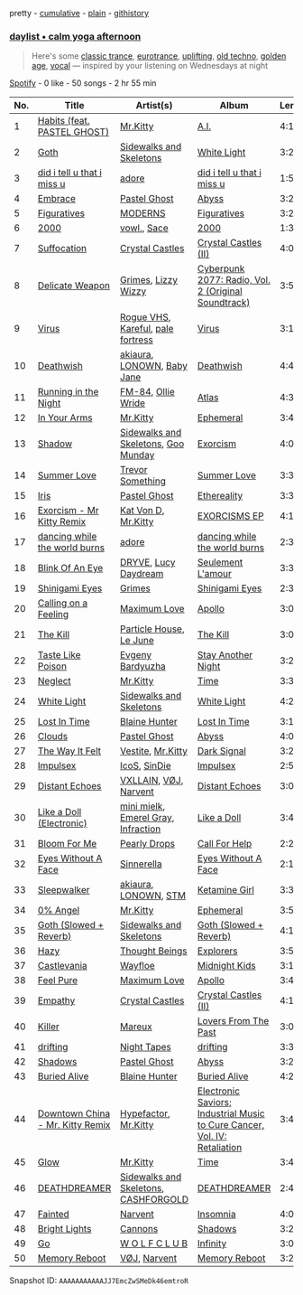 pretty - [cumulative](/playlists/cumulative/37i9dQZF1EP6YuccBxUcC1.md) - [plain](/playlists/plain/37i9dQZF1EP6YuccBxUcC1) - [githistory](https://github.githistory.xyz/mdn522/spotify-playlist-archive/blob/main/playlists/plain/37i9dQZF1EP6YuccBxUcC1)

### [daylist • calm yoga afternoon](https://open.spotify.com/playlist/37i9dQZF1EP6YuccBxUcC1)

> Here's some <a href="spotify:playlist:37i9dQZF1EIgni4uBUVIIN">classic trance</a>, <a href="spotify:playlist:37i9dQZF1EIgQNfTg65VzU">eurotrance</a>, <a href="spotify:playlist:37i9dQZF1EIeOoLWBf6eek">uplifting</a>, <a href="spotify:playlist:37i9dQZF1EIcScGZ0I9LPt">old techno</a>, <a href="spotify:playlist:37i9dQZF1EIegHeGvGBoBx">golden age</a>, <a href="spotify:playlist:37i9dQZF1EIh63owXxL0BE">vocal</a> — inspired by your listening on Wednesdays at night

[Spotify](https://open.spotify.com/user/spotify) - 0 like - 50 songs - 2 hr 55 min

| No. | Title | Artist(s) | Album | Length |
|---|---|---|---|---|
| 1 | [Habits \(feat\. PASTEL GHOST\)](https://open.spotify.com/track/3maqY8XwtNEzFbMZymWLrD) | [Mr.Kitty](https://open.spotify.com/artist/0pWwt5vGNzezEhfAcc420Y) | [A.I.](https://open.spotify.com/album/7EbRbTKOAx4p2xgpSDzuP3) | 4:13 |
| 2 | [Goth](https://open.spotify.com/track/0uMZbmAAgOhdMrv25iPEH6) | [Sidewalks and Skeletons](https://open.spotify.com/artist/48nHO1cuTbpx4ELhChsxX1) | [White Light](https://open.spotify.com/album/0Iq6APTGuGPe875jV0rIw2) | 3:27 |
| 3 | [did i tell u that i miss u](https://open.spotify.com/track/06iuzVAiyOTXKJDZiVuPW4) | [adore](https://open.spotify.com/artist/7ofG5BaSiQp8WeL4YCYDhF) | [did i tell u that i miss u](https://open.spotify.com/album/0pedkI7nWlHCeiluBRLF7O) | 1:55 |
| 4 | [Embrace](https://open.spotify.com/track/1wszdDUhlil6EH3SRkmTZL) | [Pastel Ghost](https://open.spotify.com/artist/06O23tLg0or676h8EEzH7W) | [Abyss](https://open.spotify.com/album/2FQieUp8BxPN7OR8fE76TE) | 3:24 |
| 5 | [Figuratives](https://open.spotify.com/track/5wJInZJJbCNBFf6u5SoQ7U) | [MODERNS](https://open.spotify.com/artist/11ixZj3J67XqAo6Tzn3vcf) | [Figuratives](https://open.spotify.com/album/4R83r8uqp3zKtTUB8GhCZE) | 3:28 |
| 6 | [2000](https://open.spotify.com/track/3vUMN9hezWjBac9UE8xkVd) | [vowl.](https://open.spotify.com/artist/5Q0sv5SeMZln6szEW49dHL), [Sace](https://open.spotify.com/artist/7reSsIosg88LaPnn8KKlJA) | [2000](https://open.spotify.com/album/5qd5jaq5RmAtYWKdD6IXF8) | 1:39 |
| 7 | [Suffocation](https://open.spotify.com/track/12oxsGACfwMozi4nK9noGQ) | [Crystal Castles](https://open.spotify.com/artist/7K3zpFXBvPcvzhj7zlGJdO) | [Crystal Castles \(II\)](https://open.spotify.com/album/5B2ipvFV27t5lUQYcNkTpg) | 4:02 |
| 8 | [Delicate Weapon](https://open.spotify.com/track/1hT3eaGzrcFriQtgGdvsZv) | [Grimes](https://open.spotify.com/artist/053q0ukIDRgzwTr4vNSwab), [Lizzy Wizzy](https://open.spotify.com/artist/4n2RbW3dIUzGI089lh9NI0) | [Cyberpunk 2077: Radio, Vol\. 2 \(Original Soundtrack\)](https://open.spotify.com/album/1VGVJdmvOSRK2w9RKXk18A) | 3:50 |
| 9 | [Virus](https://open.spotify.com/track/0os9D7oc5UW1rXZiEnNd1o) | [Rogue VHS](https://open.spotify.com/artist/55DhV9I8VahoWvpa3QMPP5), [Kareful](https://open.spotify.com/artist/7y4breKexfBWgdyMgHMEHK), [pale fortress](https://open.spotify.com/artist/1j34wbS4gwSUjpvrik7epS) | [Virus](https://open.spotify.com/album/6MOOTSprrG3ZlSUZX70fzs) | 3:18 |
| 10 | [Deathwish](https://open.spotify.com/track/5bCIZEh1zBUnVQO8TqoqSc) | [akiaura](https://open.spotify.com/artist/0zilOJ2Ze0FLrQ76cZQaoc), [LONOWN](https://open.spotify.com/artist/700c9Qz2z6HZKTumeliKAw), [Baby Jane](https://open.spotify.com/artist/3scHMUcB85BflinC8FclbI) | [Deathwish](https://open.spotify.com/album/2Bs8PeBhMb86QyGLOiehyr) | 4:48 |
| 11 | [Running in the Night](https://open.spotify.com/track/0E3HnGJSMplqBSYGsh2exH) | [FM\-84](https://open.spotify.com/artist/1xvEo98zythSrgN69GQevk), [Ollie Wride](https://open.spotify.com/artist/1anhHn744LbctzF9EHpvea) | [Atlas](https://open.spotify.com/album/30JbhlAXrxQH4hfjdFnhSR) | 4:30 |
| 12 | [In Your Arms](https://open.spotify.com/track/30EldS3xSf98r4S6BOf7ZP) | [Mr.Kitty](https://open.spotify.com/artist/0pWwt5vGNzezEhfAcc420Y) | [Ephemeral](https://open.spotify.com/album/4aJdRGvDt8BAU8Po8Sr3dg) | 3:40 |
| 13 | [Shadow](https://open.spotify.com/track/7b3YF30p0ghFL7LykwaraK) | [Sidewalks and Skeletons](https://open.spotify.com/artist/48nHO1cuTbpx4ELhChsxX1), [Goo Munday](https://open.spotify.com/artist/540egazqjMY2Lm7NPclRQ2) | [Exorcism](https://open.spotify.com/album/39Gw0iMQQjfGI0v7p1oasA) | 4:09 |
| 14 | [Summer Love](https://open.spotify.com/track/5lAFwreoMCApCdeUHxPFUm) | [Trevor Something](https://open.spotify.com/artist/6bWylzDlsTfR8khADRQJfd) | [Summer Love](https://open.spotify.com/album/4Zl1Yj7CrI9eu3IqYSosCd) | 3:35 |
| 15 | [Iris](https://open.spotify.com/track/4t9vB7wIKWE5jIhjcztmmd) | [Pastel Ghost](https://open.spotify.com/artist/06O23tLg0or676h8EEzH7W) | [Ethereality](https://open.spotify.com/album/3sy3jRg8KrsGYNAuHPQnqk) | 3:38 |
| 16 | [Exorcism \- Mr Kitty Remix](https://open.spotify.com/track/0ZiLFEzSZvgWk0OV8HpSdQ) | [Kat Von D](https://open.spotify.com/artist/0eLQCmRxdnxAK9rchhAFlU), [Mr.Kitty](https://open.spotify.com/artist/0pWwt5vGNzezEhfAcc420Y) | [EXORCISMS EP](https://open.spotify.com/album/28KjtGuEsKw0nkhcr1U4JZ) | 4:17 |
| 17 | [dancing while the world burns](https://open.spotify.com/track/3MF3Zj7bYl1PdARlzqfwYC) | [adore](https://open.spotify.com/artist/7ofG5BaSiQp8WeL4YCYDhF) | [dancing while the world burns](https://open.spotify.com/album/7zxfV31grTIsLAHJwYBL4w) | 2:32 |
| 18 | [Blink Of An Eye](https://open.spotify.com/track/3u0e0Q1QuAV8BLSXU6QyJR) | [DRYVE](https://open.spotify.com/artist/56Adjcmdh6qICMhFUOuPER), [Lucy Daydream](https://open.spotify.com/artist/0RQEMnWcCrVW4vkPFbAVsg) | [Seulement L'amour](https://open.spotify.com/album/4iazGUmWUolXNizuTWPLOg) | 3:34 |
| 19 | [Shinigami Eyes](https://open.spotify.com/track/0YQEWdfq3ajtNtK106Dr0k) | [Grimes](https://open.spotify.com/artist/053q0ukIDRgzwTr4vNSwab) | [Shinigami Eyes](https://open.spotify.com/album/4wsyyLWO72hZ39U6hrl31A) | 2:39 |
| 20 | [Calling on a Feeling](https://open.spotify.com/track/7t7wrIuTEDYbjt6cPZMKVg) | [Maximum Love](https://open.spotify.com/artist/6iDI0sHLIeFIkZk6BKJBVQ) | [Apollo](https://open.spotify.com/album/1jZDQG0wkfwYajohExfQwE) | 3:09 |
| 21 | [The Kill](https://open.spotify.com/track/59rQnRda8j3fJyVxOPQehy) | [Particle House](https://open.spotify.com/artist/4R2DybM5OIPMBklyGe0ZKS), [Le June](https://open.spotify.com/artist/7j1lSJOJQBRw80bRit36Fs) | [The Kill](https://open.spotify.com/album/48KZVP3idrlSU7jRBNFF2G) | 3:02 |
| 22 | [Taste Like Poison](https://open.spotify.com/track/4NcpTyWPWZJmjq9rXFfZyB) | [Evgeny Bardyuzha](https://open.spotify.com/artist/1toolxZXgKGFWUyqPRnRSH) | [Stay Another Night](https://open.spotify.com/album/07tNtfL8WwzroBVrY6JmKT) | 3:20 |
| 23 | [Neglect](https://open.spotify.com/track/53MLlxLRavqZnoOfzzaVI0) | [Mr.Kitty](https://open.spotify.com/artist/0pWwt5vGNzezEhfAcc420Y) | [Time](https://open.spotify.com/album/63TYyeXlBYoYKNvE6rT3hI) | 3:36 |
| 24 | [White Light](https://open.spotify.com/track/4PExs7G9Bb5LU9hxeTmPVU) | [Sidewalks and Skeletons](https://open.spotify.com/artist/48nHO1cuTbpx4ELhChsxX1) | [White Light](https://open.spotify.com/album/0Iq6APTGuGPe875jV0rIw2) | 4:24 |
| 25 | [Lost In Time](https://open.spotify.com/track/43hljmbPEQbonmIy4Y7Vle) | [Blaine Hunter](https://open.spotify.com/artist/4ooxmWRSUJwgvdCTqhhNFE) | [Lost In Time](https://open.spotify.com/album/2Cm3Kw21gCGTUHLOUCnYCN) | 3:15 |
| 26 | [Clouds](https://open.spotify.com/track/4hrxPxnI4hCZdUusjcGaXh) | [Pastel Ghost](https://open.spotify.com/artist/06O23tLg0or676h8EEzH7W) | [Abyss](https://open.spotify.com/album/2FQieUp8BxPN7OR8fE76TE) | 4:07 |
| 27 | [The Way It Felt](https://open.spotify.com/track/0bUIy1IAXjYSuoXGVh5t3d) | [Vestite](https://open.spotify.com/artist/6LRN1OnLinYN2GnLeagFZZ), [Mr.Kitty](https://open.spotify.com/artist/0pWwt5vGNzezEhfAcc420Y) | [Dark Signal](https://open.spotify.com/album/6ZXVSVJUdTJyPWmjHW73Zb) | 3:28 |
| 28 | [Impulsex](https://open.spotify.com/track/5D6Waiuy4xj0AxuLmS7NIw) | [IcoS](https://open.spotify.com/artist/41GQStG7yqyPqbOKvouab8), [SinDie](https://open.spotify.com/artist/4EfaL3jkOiurd0hHmCgn7Y) | [Impulsex](https://open.spotify.com/album/72A9R2MplbN0gpUzqq2ubL) | 2:51 |
| 29 | [Distant Echoes](https://open.spotify.com/track/2DgL722jfzULRS4tGo5OEq) | [VXLLAIN](https://open.spotify.com/artist/3nmIhdaIgxDQCaUiw6k3PP), [VØJ](https://open.spotify.com/artist/4KRllJ2dEeoqvxOQLOgOsI), [Narvent](https://open.spotify.com/artist/3QZtwiUoyaXbl1JssMPIQ7) | [Distant Echoes](https://open.spotify.com/album/3h0SxCeY3L3qmkSdaW8TCD) | 3:03 |
| 30 | [Like a Doll \(Electronic\)](https://open.spotify.com/track/4kTgxkf1NTwfx28H0vUMsC) | [mini mielk](https://open.spotify.com/artist/6Hv1WdfJ44w9brJzQeFCWM), [Emerel Gray](https://open.spotify.com/artist/3VdTSxmjNkAupuhDkzO3Le), [Infraction](https://open.spotify.com/artist/7qlhXQA7QMXRwHtfTcQoyJ) | [Like a Doll](https://open.spotify.com/album/0RD6dwzs6hpaLbJ4lapc2l) | 3:42 |
| 31 | [Bloom For Me](https://open.spotify.com/track/5C25UbDGoB9pgvqFlGfS9A) | [Pearly Drops](https://open.spotify.com/artist/2eMb96S1ZJ1YQ7FhWAzWJL) | [Call For Help](https://open.spotify.com/album/2T0LDUVshmydIaKywFCDKX) | 2:27 |
| 32 | [Eyes Without A Face](https://open.spotify.com/track/7x1vOvfRj1NkoaMoAFlwxV) | [Sinnerella](https://open.spotify.com/artist/38tieThXSmq1BQw6MKxuyS) | [Eyes Without A Face](https://open.spotify.com/album/6MNGTbq84BMjU4gQZquLKj) | 2:15 |
| 33 | [Sleepwalker](https://open.spotify.com/track/1IPHnu3hVkawJMzkP97tcm) | [akiaura](https://open.spotify.com/artist/0zilOJ2Ze0FLrQ76cZQaoc), [LONOWN](https://open.spotify.com/artist/700c9Qz2z6HZKTumeliKAw), [STM](https://open.spotify.com/artist/31wcwYyqQIfZCtIzCY3R53) | [Ketamine Girl](https://open.spotify.com/album/6MW6qxThKOfnRVqFkxK0H2) | 3:32 |
| 34 | [0% Angel](https://open.spotify.com/track/0l2Ob0zMIQ21gJn642HyQ1) | [Mr.Kitty](https://open.spotify.com/artist/0pWwt5vGNzezEhfAcc420Y) | [Ephemeral](https://open.spotify.com/album/4aJdRGvDt8BAU8Po8Sr3dg) | 3:54 |
| 35 | [Goth \(Slowed + Reverb\)](https://open.spotify.com/track/5cbI0HJrTDb0njDk653bcN) | [Sidewalks and Skeletons](https://open.spotify.com/artist/48nHO1cuTbpx4ELhChsxX1) | [Goth \(Slowed + Reverb\)](https://open.spotify.com/album/7FcVJdKdyryXNniCPg75fi) | 4:12 |
| 36 | [Hazy](https://open.spotify.com/track/6pW3oStHbBcwhJYGJfnooT) | [Thought Beings](https://open.spotify.com/artist/6eKShdnViPdAIMQsayoXAA) | [Explorers](https://open.spotify.com/album/5j4AIKY1kvqYKQo8v4zEhZ) | 3:56 |
| 37 | [Castlevania](https://open.spotify.com/track/524h1pCClcpcHNkYymFEun) | [Wayfloe](https://open.spotify.com/artist/79QJSuBrbDVAtWerM3yGup) | [Midnight Kids](https://open.spotify.com/album/2WgFsdCVzYMmLeHdDz0dT5) | 3:14 |
| 38 | [Feel Pure](https://open.spotify.com/track/00zmatrZyewBPawMuViQtU) | [Maximum Love](https://open.spotify.com/artist/6iDI0sHLIeFIkZk6BKJBVQ) | [Apollo](https://open.spotify.com/album/1jZDQG0wkfwYajohExfQwE) | 3:43 |
| 39 | [Empathy](https://open.spotify.com/track/2R3heksil8zmzSFUwYQIPC) | [Crystal Castles](https://open.spotify.com/artist/7K3zpFXBvPcvzhj7zlGJdO) | [Crystal Castles \(II\)](https://open.spotify.com/album/5B2ipvFV27t5lUQYcNkTpg) | 4:11 |
| 40 | [Killer](https://open.spotify.com/track/2AYS46aVNyzEG0nsWwr8y6) | [Mareux](https://open.spotify.com/artist/7riQPkkGZBnTh9ve5qIhYo) | [Lovers From The Past](https://open.spotify.com/album/6Z4eMptTUBwtdJHQeNV91N) | 3:06 |
| 41 | [drifting](https://open.spotify.com/track/2YuySJd7C2aoBarBP8OvzR) | [Night Tapes](https://open.spotify.com/artist/5APEQlUaQ5K70LgPqAdTuU) | [drifting](https://open.spotify.com/album/4KJfSAhzqcMZaWFTwnfkNK) | 3:32 |
| 42 | [Shadows](https://open.spotify.com/track/3vtFowc9zcQfvqsLAZ9Cx2) | [Pastel Ghost](https://open.spotify.com/artist/06O23tLg0or676h8EEzH7W) | [Abyss](https://open.spotify.com/album/2FQieUp8BxPN7OR8fE76TE) | 3:28 |
| 43 | [Buried Alive](https://open.spotify.com/track/5VQKO3osLoyTdS6VMj9atI) | [Blaine Hunter](https://open.spotify.com/artist/4ooxmWRSUJwgvdCTqhhNFE) | [Buried Alive](https://open.spotify.com/album/3VK1ZMc0u2hCTe9FRJApSo) | 4:22 |
| 44 | [Downtown China \- Mr\. Kitty Remix](https://open.spotify.com/track/3vBtWu195QhPo2xoSOzWGY) | [Hypefactor](https://open.spotify.com/artist/5tuohtkXh2BkMhQYcKWrBW), [Mr.Kitty](https://open.spotify.com/artist/0pWwt5vGNzezEhfAcc420Y) | [Electronic Saviors; Industrial Music to Cure Cancer, Vol\. IV: Retaliation](https://open.spotify.com/album/4x9naqBTmFRjMxsYuWVT5x) | 3:45 |
| 45 | [Glow](https://open.spotify.com/track/2baCvEZheie7jcUAIK6obi) | [Mr.Kitty](https://open.spotify.com/artist/0pWwt5vGNzezEhfAcc420Y) | [Time](https://open.spotify.com/album/63TYyeXlBYoYKNvE6rT3hI) | 3:44 |
| 46 | [DEATHDREAMER](https://open.spotify.com/track/6FL3FIRUZhZQFhTHLnhYU7) | [Sidewalks and Skeletons](https://open.spotify.com/artist/48nHO1cuTbpx4ELhChsxX1), [CASHFORGOLD](https://open.spotify.com/artist/4FzthA7DjutA71z91I1DKX) | [DEATHDREAMER](https://open.spotify.com/album/7x9BtxZ7GNfjmiUaw1ca2r) | 2:47 |
| 47 | [Fainted](https://open.spotify.com/track/0EzcI4IlhBezIzSiTrkr0e) | [Narvent](https://open.spotify.com/artist/3QZtwiUoyaXbl1JssMPIQ7) | [Insomnia](https://open.spotify.com/album/5vuvOiVlPukt9VFgOQdMuR) | 4:09 |
| 48 | [Bright Lights](https://open.spotify.com/track/78vnEcnXjqwjBT25FRkNZw) | [Cannons](https://open.spotify.com/artist/7FtCyCJCJaxabYO7Uyda5B) | [Shadows](https://open.spotify.com/album/0pMkbror5DyuBSl5yeUYTn) | 3:25 |
| 49 | [Go](https://open.spotify.com/track/6fUzZQ1HBcw86mpIbs2GB5) | [W O L F C L U B](https://open.spotify.com/artist/4dCDYKtFTMnKCI9PvEwMQX) | [Infinity](https://open.spotify.com/album/4ZZvoPh5Qk1ynqclUbl8G4) | 3:05 |
| 50 | [Memory Reboot](https://open.spotify.com/track/1Q68oodivzKjIDnPTXFy83) | [VØJ](https://open.spotify.com/artist/4KRllJ2dEeoqvxOQLOgOsI), [Narvent](https://open.spotify.com/artist/3QZtwiUoyaXbl1JssMPIQ7) | [Memory Reboot](https://open.spotify.com/album/38leU2pvDRxNx2u59BENZb) | 3:29 |

Snapshot ID: `AAAAAAAAAAAJJ7EmcZwSMeDk46emtroR`
